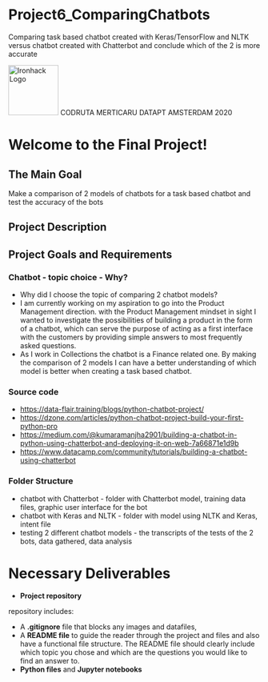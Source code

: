 # Project6_ComparingChatbots
Comparing task based chatbot created with Keras/TensorFlow and NLTK versus chatbot created with Chatterbot and conclude which of the 2 is more accurate

<img src="https://bit.ly/2VnXWr2" alt="Ironhack Logo" width="100"/>
CODRUTA MERTICARU
DATAPT AMSTERDAM 2020


# Welcome to the Final Project!

## The Main Goal 

Make a comparison of 2 models of chatbots for a task based chatbot and test the accuracy of the bots

## Project Description

## Project Goals and Requirements 


### Chatbot - topic choice - Why?

* Why did I choose the topic of comparing 2 chatbot models?
* I am currently working on my aspiration to go into the Product Management direction.
with the Product Management mindset in sight I wanted to investigate the possibilities of building a product in the form of a chatbot, which can serve the purpose of acting as a first interface with the customers by providing simple answers to most frequently asked questions.
* As I work in Collections the chatbot is a Finance related one. By making the comparison of 2 models I can have a better understanding of which model is better when creating a task based chatbot. 

### Source code
* https://data-flair.training/blogs/python-chatbot-project/
* https://dzone.com/articles/python-chatbot-project-build-your-first-python-pro
* https://medium.com/@kumaramanjha2901/building-a-chatbot-in-python-using-chatterbot-and-deploying-it-on-web-7a66871e1d9b
* https://www.datacamp.com/community/tutorials/building-a-chatbot-using-chatterbot

### Folder Structure
* chatbot with Chatterbot - folder with Chatterbot model, training data files, graphic user interface for the bot
* chatbot with Keras and NLTK - folder with model using NLTK and Keras, intent file
* testing 2 different chatbot models - the transcripts of the tests of the 2 bots, data gathered, data analysis

# Necessary Deliverables

* **Project repository** <br>

repository includes:
   - A **.gitignore**  file that blocks any images and datafiles, 
   - A **README file** to guide the reader through the project and files and also have a functional file structure. The README file should clearly include which topic you chose and which are the questions you would like to find an answer to. 
   - **Python files** and **Jupyter notebooks**<br>

